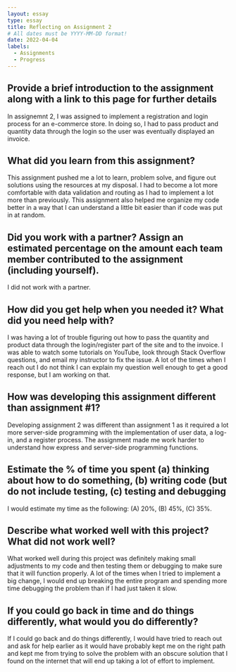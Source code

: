 ```yaml
---
layout: essay
type: essay
title: Reflecting on Assignment 2
# All dates must be YYYY-MM-DD format!
date: 2022-04-04
labels:
  - Assignments
  - Progress
---
```


## Provide a brief introduction to the assignment along with a link to this page for further details

In assignemnt 2, I was assigned to implement a registration and login process for an e-commerce store. In doing so, I had to pass product and quantity data through the login so the user was eventually displayed an invoice. 

## What did you learn from this assignment?

This assignment pushed me a lot to learn, problem solve, and figure out solutions using the resources at my disposal. I had to become a lot more comfortable with data validation and routing as I had to implement a lot more than previously. This assignment also helped me organize my code better in a way that I can understand a little bit easier than if code was put in at random. 

## Did you work with a partner? Assign an estimated percentage on the amount each team member contributed to the assignment (including yourself).

I did not work with a partner.

## How did you get help when you needed it? What did you need help with?

I was having a lot of trouble figuring out how to pass the quantity and product data through the login/register part of the site and to the invoice. I was able to watch some tutorials on YouTube, look through Stack Overflow questions, and email my instructor to fix the issue. A lot of the times when I reach out I do not think I can explain my question well enough to get a good response, but I am working on that.

## How was developing this assignment different than assignment #1?

Developing assignment 2 was different than assignment 1 as it required a lot more server-side programming with the implementation of user data, a log-in, and a register process. The assignment made me work harder to understand how express and server-side programming functions. 

## Estimate the % of time you spent (a) thinking about how to do something, (b) writing code (but do not include testing, (c) testing and debugging

I would estimate my time as the following: (A) 20%, (B) 45%, (C) 35%.

## Describe what worked well with this project? What did not work well?

What worked well during this project was definitely making small adjustments to my code and then testing them or debugging to make sure that it will function properly. A lot of the times when I tried to implement a big change, I would end up breaking the entire program and spending more time debugging the problem than if I had just taken it slow.

## If you could go back in time and do things differently, what would you do differently?

If I could go back and do things differently, I would have tried to reach out and ask for help earlier as it would have probably kept me on the right path and kept me from trying to solve the problem with an obscure solution that I found on the internet that will end up taking a lot of effort to implement. 